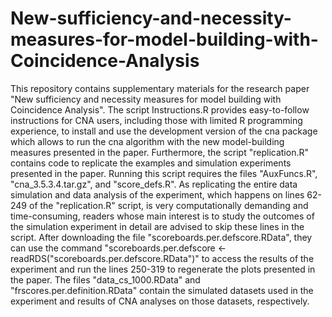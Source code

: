 # New-sufficiency-and-necessity-measures-for-model-building-with-Coincidence-Analysis

This repository contains supplementary materials for the research paper "New sufficiency and necessity measures for model building with Coincidence Analysis". The script Instructions.R provides easy-to-follow instructions for CNA users, including those with limited R programming experience, to install and use the development version of the cna package which allows to run the cna algorithm with the new model-building measures presented in the paper. 
Furthermore, the script "replication.R" contains code to replicate the examples and simulation experiments presented in the paper. Running this script requires the files "AuxFuncs.R", "cna_3.5.3.4.tar.gz", and "score_defs.R". As replicating the entire data simulation and data analysis of the experiment, which happens on lines 62-249 of the "replication.R" script, is very computationally demanding and time-consuming, readers whose main interest is to study the outcomes of the simulation experiment in detail are advised to skip these lines in the script. After downloading the file "scoreboards.per.defscore.RData", they can use the command "scoreboards.per.defscore <- readRDS("scoreboards.per.defscore.RData")" to access the results of the experiment and run the lines 250-319 to regenerate the plots presented in the paper. The files "data_cs_1000.RData" and "frscores.per.definition.RData" contain the simulated datasets used in the experiment and results of CNA analyses on those datasets, respectively.
